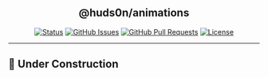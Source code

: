 </p>

<h2 align="center">@huds0n/animations</h3>

</p>

<div align="center">

[![Status](https://img.shields.io/badge/status-active-success.svg)]()
[![GitHub Issues](https://img.shields.io/github/issues/JontiHudson/modules-huds0n-animations.svg)](https://github.com/JontiHudson/modules-huds0n-animations/issues)
[![GitHub Pull Requests](https://img.shields.io/github/issues-pr/JontiHudson/modules-huds0n-animations.svg)](https://github.com/JontiHudson/modules-huds0n-animations/pulls)
[![License](https://img.shields.io/badge/license-MIT-blue.svg)](/LICENSE)

</div>

---

## 👷 Under Construction
